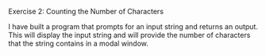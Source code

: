 Exercise 2: Counting the Number of Characters

I have built a program that prompts for an input string and returns an output. This will display the input string and will provide the number of characters that the string contains in a modal window.